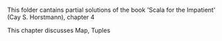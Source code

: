 This folder cantains partial solutions of the book 'Scala for the Impatient' (Cay S. Horstmann), chapter 4

This chapter discusses Map, Tuples

